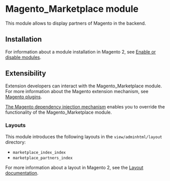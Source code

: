 # Magento_Marketplace module

This module allows to display partners of Magento in the backend.

## Installation

For information about a module installation in Magento 2, see [Enable or disable modules](https://experienceleague.adobe.com/docs/commerce-operations/installation-guide/tutorials/manage-modules.html).

## Extensibility

Extension developers can interact with the Magento_Marketplace module. For more information about the Magento extension mechanism, see [Magento plugins](https://developer.adobe.com/commerce/php/development/components/plugins/).

[The Magento dependency injection mechanism](https://developer.adobe.com/commerce/php/development/components/dependency-injection/) enables you to override the functionality of the Magento_Marketplace module.

### Layouts

This module introduces the following layouts in the `view/adminhtml/layout` directory:

- `marketplace_index_index`
- `marketplace_partners_index`

For more information about a layout in Magento 2, see the [Layout documentation](https://developer.adobe.com/commerce/frontend-core/guide/layouts/).
